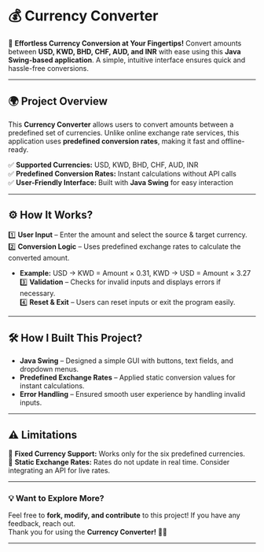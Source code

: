 # **💰 Currency Converter**  

🚀 **Effortless Currency Conversion at Your Fingertips!** Convert amounts between **USD, KWD, BHD, CHF, AUD, and INR** with ease using this **Java Swing-based application**. A simple, intuitive interface ensures quick and hassle-free conversions.  

---

## **🌍 Project Overview**  
This **Currency Converter** allows users to convert amounts between a predefined set of currencies. Unlike online exchange rate services, this application uses **predefined conversion rates**, making it fast and offline-ready.  

✅ **Supported Currencies:** USD, KWD, BHD, CHF, AUD, INR  
✅ **Predefined Conversion Rates:** Instant calculations without API calls  
✅ **User-Friendly Interface:** Built with **Java Swing** for easy interaction  

---

## **⚙️ How It Works?**  
1️⃣ **User Input** – Enter the amount and select the source & target currency.  
2️⃣ **Conversion Logic** – Uses predefined exchange rates to calculate the converted amount.  
   - **Example:** USD → KWD = Amount × 0.31, KWD → USD = Amount × 3.27  
3️⃣ **Validation** – Checks for invalid inputs and displays errors if necessary.  
4️⃣ **Reset & Exit** – Users can reset inputs or exit the program easily.  

---

## **🛠️ How I Built This Project?**  
- **Java Swing** – Designed a simple GUI with buttons, text fields, and dropdown menus.  
- **Predefined Exchange Rates** – Applied static conversion values for instant calculations.  
- **Error Handling** – Ensured smooth user experience by handling invalid inputs.  

---

## **⚠️ Limitations**  
📌 **Fixed Currency Support:** Works only for the six predefined currencies.  
📌 **Static Exchange Rates:** Rates do not update in real time. Consider integrating an API for live rates.  

---

### **💡 Want to Explore More?**  
Feel free to **fork, modify, and contribute** to this project! If you have any feedback, reach out.  
Thank you for using the **Currency Converter!** 💸💱  

---

